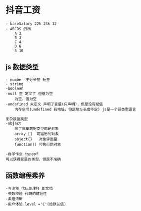 # 抖音工资
 
    - baseSalary 22k 24k 12
    - ABCDS 四档
        A 2
        B 3
        C 4
        D 6
        S 10

## js 数据类型
    - number 不分长整 短整
    - string
    -boolean
    -null 空 定义了 但值为空
        为空，值为空
    -undefined 未定义 声明了变量(只声明)，但是没有赋值
        内存空间(undefined 有地址，但是地址长度不定) js是一个弱类型语言

    复杂数据类型
    -object
        除了简单数据类型都是对象
        array []  可遍历的对象
        object{}   对象字面量
        function() 可执行的对象  

    -自学作业 typeof
    可以获得变量的类型，但是不准确
## 函数编程素养
    -写注释 代码即注释 即文档
    -参数校验 代码的健壮性
    -条理清晰
    -用户体验 level ='C'(给默认值)